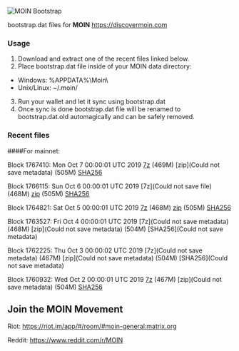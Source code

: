 ![MOIN Bootstrap](https://i.imgur.com/KjM1jMp.jpg)

bootstrap.dat files for **MOIN** https://discovermoin.com

### Usage

1. Download and extract one of the recent files linked below.
2. Place bootstrap.dat file inside of your MOIN data directory:
 - Windows: %APPDATA%\Moin\
 - Unix/Linux: ~/.moin/
3. Run your wallet and let it sync using bootstrap.dat
4. Once sync is done bootstrap.dat file will be renamed to bootstrap.dat.old automagically and can be safely removed.


### Recent files

####For mainnet:

Block 1767410: Mon Oct  7 00:00:01 UTC 2019 [7z]() (469M) [zip](Could not save metadata) (505M) [SHA256](https://transfer.sh/116zHx/sha256.txt)

Block 1766115: Sun Oct  6 00:00:01 UTC 2019 [7z](Could not save file) (468M) [zip]() (505M) [SHA256]()

Block 1764821: Sat Oct  5 00:00:01 UTC 2019 [7z]() (468M) [zip]() (505M) [SHA256]()

Block 1763527: Fri Oct  4 00:00:01 UTC 2019 [7z](Could not save metadata) (468M) [zip](Could not save metadata) (504M) [SHA256](Could not save metadata)

Block 1762225: Thu Oct  3 00:00:02 UTC 2019 [7z](Could not save metadata) (467M) [zip](Could not save metadata) (504M) [SHA256](Could not save metadata)

Block 1760932: Wed Oct  2 00:00:01 UTC 2019 [7z]() (467M) [zip](Could not save metadata) (504M) [SHA256](https://transfer.sh/JwDyb/sha256.txt)

## Join the MOIN Movement

Riot: https://riot.im/app/#/room/#moin-general:matrix.org

Reddit: https://www.reddit.com/r/MOIN
